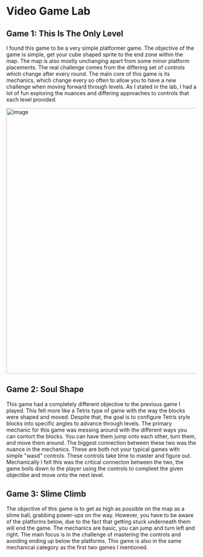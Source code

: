 # Video Game Lab

## Game 1: This Is The Only Level

I found this game to be a very simple platformer game. The objective of the game is simple, get your cube shaped sprite to the end zone within the map. The map is also mostly unchanging apart from some minor platform placements. The real challenge comes from the differing set of controls which change after every round. The main core of this game is its mechanics, which change every so often to allow you to have a new challenge when moving forward through levels. As I stated in the lab, I had a lot of fun exploring the nuances and differing approaches to controls that each level provided.

<img width="701" alt="image" src="https://user-images.githubusercontent.com/30399406/222060400-0b135cce-d676-4bf4-8b43-132acc7a5360.png">

## Game 2: Soul Shape

This game had a completely different objective to the previous game I played. This felt more like a Tetris type of game with the way the blocks were shaped and moved. Despite that, the goal is to configure Tetris style blocks into specific angles to advance through levels. The primary mechanic for this game was messing around with the different ways you can contort the blocks. You can have them jump onto each other, turn them, and move them around. The biggest connection between these two was the nuance in the mechanics. These are both not your typical games with simple "wasd" controls. These controls take time to master and figure out. Mechanically I felt this was the critical connecton between the two, the game boils down to the player using the controls to compleet the given objectibe and move onto the next level.

## Game 3: Slime Climb


The objective of this game is to get as high as possible on the map as a slime ball, grabbing power-ups on the way. However, you have to be aware of the platforms below, due to the fact that getting stuck underneath them will end the game. The mechanics are basic, you can jump and turn left and right. The main focus is in the challenge of mastering the controls and avoiding ending up below the platforms. This game is also in the same mechanical category as the first two games I mentioned. 
